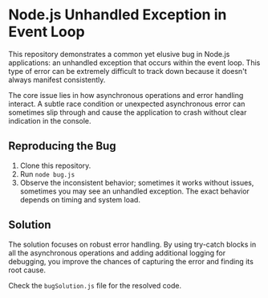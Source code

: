 # Node.js Unhandled Exception in Event Loop

This repository demonstrates a common yet elusive bug in Node.js applications: an unhandled exception that occurs within the event loop.  This type of error can be extremely difficult to track down because it doesn't always manifest consistently.

The core issue lies in how asynchronous operations and error handling interact.  A subtle race condition or unexpected asynchronous error can sometimes slip through and cause the application to crash without clear indication in the console.

## Reproducing the Bug

1. Clone this repository.
2. Run `node bug.js`
3. Observe the inconsistent behavior; sometimes it works without issues, sometimes you may see an unhandled exception. The exact behavior depends on timing and system load. 

## Solution

The solution focuses on robust error handling.  By using try-catch blocks in all the asynchronous operations and adding additional logging for debugging,  you improve the chances of capturing the error and finding its root cause.

Check the `bugSolution.js` file for the resolved code.